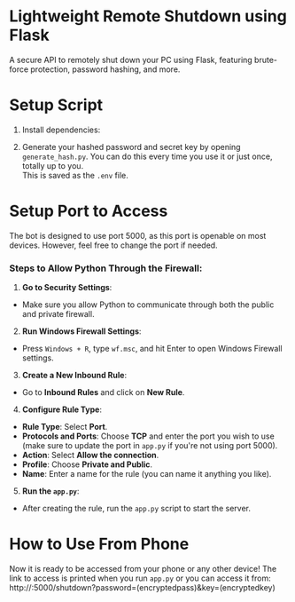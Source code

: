 # Lightweight Remote Shutdown using Flask

A secure API to remotely shut down your PC using Flask, featuring brute-force protection, password hashing, and more.

# Setup Script

1. Install dependencies:

2. Generate your hashed password and secret key by opening `generate_hash.py`. You can do this every time you use it or just once, totally up to you.  
This is saved as the `.env` file.

# Setup Port to Access

The bot is designed to use port 5000, as this port is openable on most devices. However, feel free to change the port if needed.

### Steps to Allow Python Through the Firewall:

1. **Go to Security Settings**:
- Make sure you allow Python to communicate through both the public and private firewall.

2. **Run Windows Firewall Settings**:
- Press `Windows + R`, type `wf.msc`, and hit Enter to open Windows Firewall settings.

3. **Create a New Inbound Rule**:
- Go to **Inbound Rules** and click on **New Rule**.

4. **Configure Rule Type**:
- **Rule Type**: Select **Port**.
- **Protocols and Ports**: Choose **TCP** and enter the port you wish to use (make sure to update the port in `app.py` if you're not using port 5000).
- **Action**: Select **Allow the connection**.
- **Profile**: Choose **Private and Public**.
- **Name**: Enter a name for the rule (you can name it anything you like).

5. **Run the `app.py`**:
- After creating the rule, run the `app.py` script to start the server.

# How to Use From Phone

Now it is ready to be accessed from your phone or any other device! The link to access is printed when you run `app.py` or you can access it from:
http://<your-ip>:5000/shutdown?password=(encryptedpass)&key=(encryptedkey)
